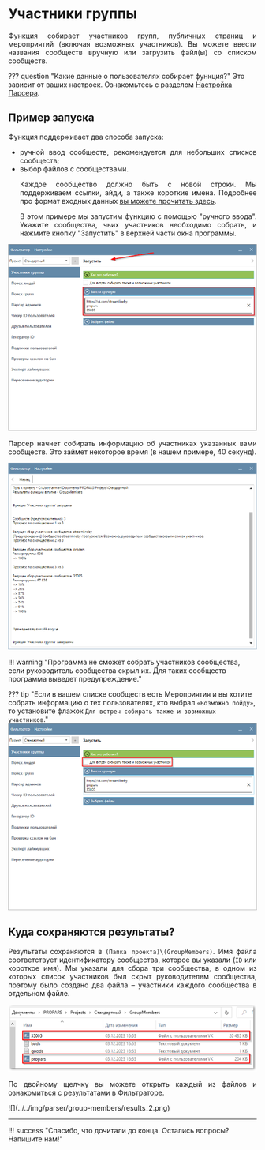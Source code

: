 # Участники группы
<div style="text-align: justify">
  <p>
    Функция собирает участников групп, публичных страниц и мероприятий (включая возможных участников). Вы можете ввести названия сообществ вручную или загрузить файл(ы) со списком сообществ.
  </p>
</div>

??? question "Какие данные о пользователях собирает функция?"
    Это зависит от ваших настроек. Ознакомьтесь с разделом [Настройка Парсера](./index.md#settings).

## Пример запуска
<div style="text-align: justify">
  <p>
    Функция поддерживает два способа запуска:
  </p>

  <ul>
    <li>ручной ввод сообществ, рекомендуется для небольших списков сообществ; </li>
    <li>выбор файлов с сообществами.</li>

  <p>
    Каждое сообщество должно быть с новой строки. Мы поддерживаем ссылки, айди, а также короткие имена. Подробнее про формат входных данных <a href="../#txt-format">вы можете прочитать здесь</a>.
  </p>

  <p>
    В этом примере мы запустим функцию с помощью "ручного ввода". Укажите сообщества, чьих участников необходимо собрать, и нажмите кнопку "Запустить" в верхней части окна программы.
  </p>
</div>

![](../../img/parser/group-members/example_1.png)
<div style="text-align: justify">
  <p>
    Парсер начнет собирать информацию об участниках указанных вами сообществ. Это займет некоторое время (в нашем примере, 40 секунд).
  </p>
</div>

![](../../img/parser/group-members/example_2.png)

!!! warning "Программа не сможет собрать участников сообщества, если руководитель сообщества скрыл их. Для таких сообществ программа выведет предупреждение."

??? tip "Если в вашем списке сообществ есть Мероприятия и вы хотите собрать информацию о тех пользователях, кто выбрал `«Возможно пойду»`, то установите флажок `Для встреч собирать также и возможных участников`."
    ![](../../img/parser/group-members/example_3.png)

## Куда сохраняются результаты?
<div style="text-align: justify">
  <p>
    Результаты сохраняются в <code>(Папка проекта)\(GroupMembers)</code>. Имя файла соответствует идентификатору сообщества, которое вы указали (<code>ID</code> или короткое имя). Мы указали для сбора три сообщества, в одном из которых список участников был скрыт руководителем сообщества, поэтому было создано два файла – участники каждого сообщества в отдельном файле.
  </p>
</div>

![](../../img/parser/group-members/results_1.png)

<div style="text-align: justify">
  <p>
    По двойному щелчку вы можете открыть каждый из файлов и ознакомиться с результатами в Фильтраторе.
  </p>
</div>
![](../../img/parser/group-members/results_2.png)

---

!!! success "Спасибо, что дочитали до конца. Остались вопросы? Напишите нам!"